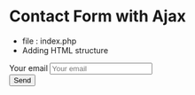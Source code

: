 # Contact Form with Ajax

* file : index.php 
* Adding HTML structure
 
<form action="" method="post">
    <label for="email">Your email</label>
    <input type="email" id="email" placeholder="Your email">
    <div id="ajax-contact-response"></div>
    <input type="submit" value="Send" id="validate-contact">
 </form>
